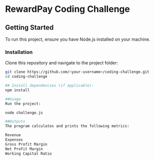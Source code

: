 # RewardPay Coding Challenge

## Getting Started

To run this project, ensure you have Node.js installed on your machine.

### Installation
Clone this repository and navigate to the project folder:
```bash
git clone https://github.com/<your-username>/coding-challenge.git
cd coding-challenge

## Install dependencies (if applicable):
npm install

##Usage
Run the project:

node challenge.js

##Outputs
The program calculates and prints the following metrics:

Revenue
Expenses
Gross Profit Margin
Net Profit Margin
Working Capital Ratio
